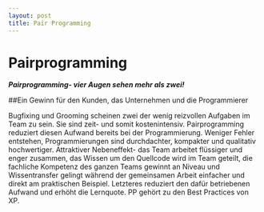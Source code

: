 ```yaml
---
layout: post
title: Pair Programming
---
```


# Pairprogramming

***Pairprogramming- vier Augen sehen mehr als zwei!***

##Ein Gewinn für den Kunden, das Unternehmen und die Programmierer
 
Bugfixing und Grooming scheinen zwei  der wenig reizvollen Aufgaben im Team zu sein. Sie sind zeit- und somit kostenintensiv.
Pairprogramming reduziert diesen Aufwand bereits bei der Programmierung. Weniger Fehler entstehen, Programmierungen sind durchdachter, kompakter und qualitativ hochwertiger.
Attraktiver Nebeneffekt- das Team arbeitet flüssiger und enger zusammen, das Wissen um den Quellcode wird im Team geteilt, die fachliche Kompetenz des ganzen Teams gewinnt an Niveau und Wissentransfer gelingt während der gemeinsamen Arbeit einfacher und direkt am praktischen Beispiel. Letzteres reduziert den dafür betriebenen Aufwand und erhöht die Lernquote. PP gehört zu den Best Practices von XP.